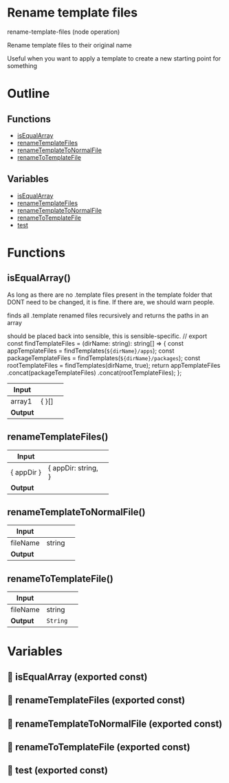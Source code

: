 # Rename template files

rename-template-files (node operation)

Rename template files to their original name

Useful when you want to apply a template to create a new starting point for something




# Outline

## Functions

- [isEqualArray](#isEqualArray)
- [renameTemplateFiles](#renameTemplateFiles)
- [renameTemplateToNormalFile](#renameTemplateToNormalFile)
- [renameToTemplateFile](#renameToTemplateFile)

## Variables

- [isEqualArray](#isequalarray)
- [renameTemplateFiles](#renametemplatefiles)
- [renameTemplateToNormalFile](#renametemplatetonormalfile)
- [renameToTemplateFile](#renametotemplatefile)
- [test](#test)



# Functions

## isEqualArray()

As long as there are no .template files present in the template folder that DONT need to be changed, it is fine.
If there are, we should warn people.

finds all .template renamed files recursively and returns the paths in an array

should be placed back into sensible, this is sensible-specific.
//
export const findTemplateFiles = (dirName: string): string[] => {
const appTemplateFiles = findTemplates(`${dirName}/apps`);
const packageTemplateFiles = findTemplates(`${dirName}/packages`);
const rootTemplateFiles = findTemplates(dirName, true);
return appTemplateFiles
.concat(packageTemplateFiles)
.concat(rootTemplateFiles);
};


| Input      |    |    |
| ---------- | -- | -- |
| array1 | {  }[] |  |,| array2 | {  }[] |  |
| **Output** |    |    |



## renameTemplateFiles()

| Input      |    |    |
| ---------- | -- | -- |
| { appDir } | { appDir: string, <br /> } |  |
| **Output** |    |    |



## renameTemplateToNormalFile()

| Input      |    |    |
| ---------- | -- | -- |
| fileName | string |  |
| **Output** |    |    |



## renameToTemplateFile()

| Input      |    |    |
| ---------- | -- | -- |
| fileName | string |  |
| **Output** | `String`   |    |


# Variables

## 📄 isEqualArray (exported const)

## 📄 renameTemplateFiles (exported const)

## 📄 renameTemplateToNormalFile (exported const)

## 📄 renameToTemplateFile (exported const)

## 📄 test (exported const)

